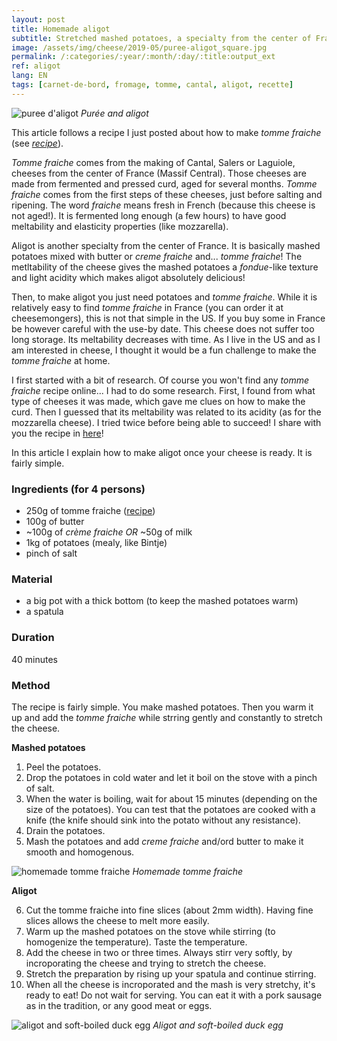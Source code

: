 ```yaml
---
layout: post
title: Homemade aligot
subtitle: Stretched mashed potatoes, a specialty from the center of France
image: /assets/img/cheese/2019-05/puree-aligot_square.jpg
permalink: /:categories/:year/:month/:day/:title:output_ext
ref: aligot
lang: EN
tags: [carnet-de-bord, fromage, tomme, cantal, aligot, recette]
---
```


![puree d'aligot]({{site.baseurl}}/assets/img/cheese/2019-05/puree-aligot.jpg)
*Purée and aligot*

<!--excerpt.start-->
This article follows a recipe I just posted about how to make *tomme fraiche* (see [*recipe*]({{site.baseurl}}/2019/05/14/fresh-tomme.html)).

*Tomme fraiche*  comes from the making of Cantal, Salers or Laguiole, cheeses from the center of France (Massif Central).
Those cheeses are made from fermented and pressed curd, aged for several months.
*Tomme fraiche* comes from the first steps of these cheeses, just before salting and ripening. The word *fraiche* means fresh in French (because this cheese is not aged!).
It is fermented long enough (a few hours) to have good meltability and elasticity properties (like mozzarella).
<!--excerpt.end-->

Aligot is another specialty from the center of France. It is basically mashed potatoes mixed with butter or *creme fraiche* and... *tomme fraiche*!
The metltability of the cheese gives the mashed potatoes a *fondue*-like texture and light acidity which makes aligot absolutely delicious!

Then, to make aligot you just need potatoes and *tomme fraiche*.
While it is relatively easy to find *tomme fraiche* in France (you can order it at cheesemongers), this is not that simple in the US.
If you buy some in France be however careful with the use-by date. This cheese does not suffer too long storage. Its meltability decreases with time.
As I live in the US and as I am interested in cheese, I thought it would be a fun challenge to make the *tomme fraiche* at home.

I first started with a bit of research. Of course you won't find any *tomme fraiche* recipe online... 
I had to do some research.
First, I found from what type of cheeses it was made, which gave me clues on how to make the curd. Then I guessed that its meltability was related to its acidity (as for the mozzarella cheese).
I tried twice before being able to succeed! I share with you the recipe in [here]({{site.baseurl}}/2019/05/15/aligot-potatoes.html)!

In this article I explain how to make aligot once your cheese is ready. It is fairly simple.


### Ingredients (for 4 persons)

- 250g of tomme fraiche ([recipe]({{site.baseurl}}/2019/05/14/fresh-tomme.html))
- 100g of butter
- ~100g of *crème fraiche* *OR* ~50g of milk
- 1kg of potatoes (mealy, like Bintje)
- pinch of salt

### Material

- a big pot with a thick bottom (to keep the mashed potatoes warm)
- a spatula

### Duration

40 minutes

### Method

The recipe is fairly simple.
You make mashed potatoes. Then you warm it up and add the *tomme fraiche* while strring gently and constantly to stretch the cheese.

**Mashed potatoes**

1. Peel the potatoes.
2. Drop the potatoes in cold water and let it boil on the stove with a pinch of salt.
3. When the water is boiling, wait for about 15 minutes (depending on the size of the potatoes). You can test that the potatoes are cooked with a knife (the knife should sink into the potato without any resistance).
4. Drain the potatoes. 
5. Mash the potatoes and add *creme fraiche* and/ord butter to make it smooth and homogenous.

![homemade tomme fraiche]({{site.baseurl}}/assets/img/cheese/2019-04/fresh-tomme_cut.jpg)
*Homemade tomme fraiche*

**Aligot**

6. Cut the tomme fraiche into fine slices (about 2mm width). Having fine slices allows the cheese to melt more easily.
7. Warm up the mashed potatoes on the stove while stirring (to homogenize the temperature). Taste the temperature.
8. Add the cheese in two or three times. Always stirr very softly, by incroporating the cheese and trying to stretch the cheese.
9. Stretch the preparation by rising up your spatula and continue stirring.
10. When all the cheese is incroporated and the mash is very stretchy, it's ready to eat! Do not wait for serving. 
You can eat it with a pork sausage as in the tradition, or any good meat or eggs.

![aligot and soft-boiled duck egg]({{site.baseurl}}/assets/img/cheese/2019-05/puree-aligot-2.jpg)
*Aligot and soft-boiled duck egg*
